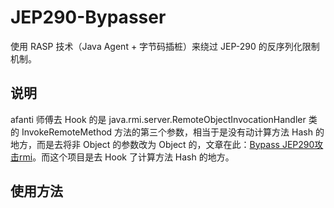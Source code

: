 # JEP290-Bypasser

使用 RASP 技术（Java Agent + 字节码插桩）来绕过 JEP-290 的反序列化限制机制。

## 说明

afanti 师傅去 Hook 的是 java.rmi.server.RemoteObjectInvocationHandler 类的 InvokeRemoteMethod 方法的第三个参数，相当于是没有动计算方法 Hash 的地方，而是去将非 Object 的参数改为 Object 的，文章在此：[Bypass JEP290攻击rmi](https://www.anquanke.com/post/id/200860)。而这个项目是去 Hook 了计算方法 Hash 的地方。

## 使用方法

